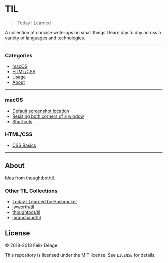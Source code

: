 # TIL

> Today I Learned

A collection of concise write-ups on small things I learn day to day across a
variety of languages and technologies.

---

### Categories

* [macOS](#macos)
* [HTML/CSS](#htmlcss)
* [Usage](#usage)
* [About](#about)

---

### macOS

* [Default screenshot location](macOS/default-screenshot-location.md)
* [Resizing both corners of a window](macOS/resizing-both-corners-of-a-window.md)
* [Shortcuts](macOS/shortcuts.md)

### HTML/CSS

* [CSS Basics](html_css/css-basics.md)

---

## About

Idea from [thoughtbot/til](https://github.com/thoughtbot/til).


###  Other TIL Collections

* [Today I Learned by Hashrocket](https://til.hashrocket.com)
* [jwworth/til](https://github.com/jwworth/til)
* [thoughtbot/til](https://github.com/thoughtbot/til)
* [jbranchaud/til](https://github.com/jbranchaud/til)

## License

&copy; 2018-2018 Félix Déage

This repository is licensed under the MIT license. See `LICENSE` for
details.
